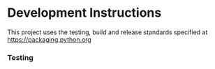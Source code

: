 # Development Instructions

This project uses the testing, build and release standards specified
at https://packaging.python.org 

### Testing

###
